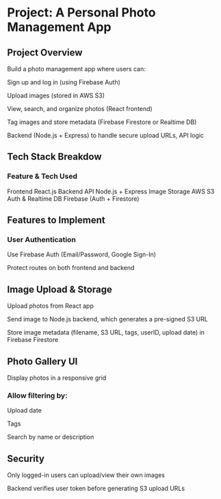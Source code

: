 # Project: A Personal Photo Management App

## Project Overview

Build a photo management app where users can:
	
Sign up and log in (using Firebase Auth)
	
Upload images (stored in AWS S3)

View, search, and organize photos (React frontend)
	
Tag images and store metadata (Firebase Firestore or Realtime DB)
		
Backend (Node.js + Express) to handle secure upload URLs, API logic

## Tech Stack Breakdow
### Feature	& Tech Used

Frontend	                  React.js
Backend API	                   Node.js + Express
Image Storage	               AWS S3
Auth & Realtime DB	           Firebase (Auth + Firestore)

## Features to Implement
### User Authentication
	
Use Firebase Auth (Email/Password, Google Sign-In)
		
Protect routes on both frontend and backend
	
## Image Upload & Storage

Upload photos from React app
	
Send image to Node.js backend, which generates a pre-signed S3 URL
	
Store image metadata (filename, S3 URL, tags, userID, upload date) in Firebase Firestore

## Photo Gallery UI
	
Display photos in a responsive grid 

### Allow filtering by:

Upload date

Tags
	
Search by name or description

## Security
	
Only logged-in users can upload/view their own images
	
Backend verifies user token before generating S3 upload URLs


